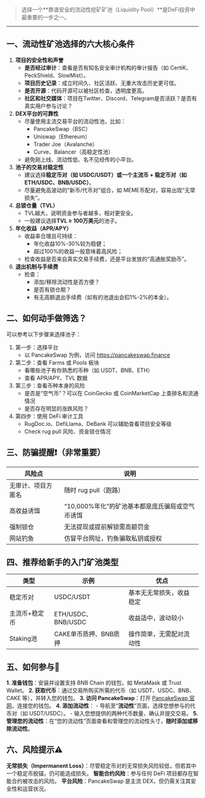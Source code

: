 > 选择一个**靠谱安全的流动性挖矿矿池（Liquidity Pool）**是DeFi投资中最重要的一步之一。
---
## 一、流动性矿池选择的六大核心条件
1. **项目的安全性和声誉**
   - **是否经过审计**：查看是否有知名安全审计机构的审计报告（如 CertiK、PeckShield、SlowMist）。
   - **项目历史记录**：成立时间久、社区活跃、无重大攻击历史更可信。
   - **是否开源**：代码开源可以被社区检查，透明度更高。
   - **社区和社交媒体**：项目在Twitter、Discord、Telegram是否活跃？是否有真实用户参与讨论？
2. **DEX平台的可靠性**
   - 尽量使用主流交易平台的流动性池，比如：
     - PancakeSwap（BSC）
     - Uniswap（Ethereum）
     - Trader Joe（Avalanche）
     - Curve、Balancer（高稳定性池）
   - 避免刚上线、流动性低、名不见经传的小平台。
3. **池子的交易对稳定性**
   - 建议选择**稳定币对（如 USDC/USDT）或一个主流币 + 稳定币对（如 ETH/USDC、BNB/USDC）**。
   - 尽量避免高波动的“新币/代币对”组合，如 MEME币配对，容易出现“无常损失”。
4. **总锁仓量（TVL）**
   - TVL越大，说明资金参与者越多，相对更安全。
   - 一般建议选择**TVL ≥ 100万美元**的池子。
5. **年化收益（APR/APY）**
   - 收益率合理且可持续：
     - 年化收益10%-30%较为稳健；
     - 超过100%的收益一般意味着高风险；
   - 检查收益是否来自真实交易手续费，还是平台发放的“高通胀奖励币”。
6. **退出机制与手续费**
   - 检查：
     - 添加/移除流动性是否方便？
     - 是否有锁仓期？
     - 有无高额退出手续费（如有的池退出会扣1%-2%的本金）。
## 二、如何动手做筛选？
可以参考以下步骤来选择池子：
1. 第一步：选择平台
   - 以 PancakeSwap 为例，访问 https://pancakeswap.finance
2. 第二步：查看 Farms 或 Pools 板块
   - 看哪些池子有你熟悉的币种（如 USDT、BNB、ETH）
   - 查看 APR/APY、TVL 数据
3. 第三步：查看币种本身的风险
   - 是否是“空气币”？可以在 CoinGecko 或 CoinMarketCap 上查排名和流通情况
   - 是否存在明显的涨跌风险？
4. 第四步：使用 DeFi 审计工具
   - RugDoc.io、DefiLlama、DeBank 可以辅助查看项目安全等级
   - Check rug pull 风险、资金锁仓情况
## 三、防骗提醒❗️（非常重要）
| 风险点             | 说明                                            |
| ------------------ | ----------------------------------------------- |
| 无审计、项目方匿名 | 随时 rug pull（跑路）                           |
| 高收益诱饵         | “10,000%年化”的矿池基本都是庞氏骗局或空气币诱饵 |
| 强制锁仓           | 无法提现或提前解锁需高额罚金                    |
| 网站钓鱼           | 仿冒平台网址，钓鱼骗取私钥或授权                |
## 四、推荐给新手的入门矿池类型
| 类型          | 示例                  | 优点                     |
| ------------- | --------------------- | ------------------------ |
| 稳定币对      | USDC/USDT             | 基本无无常损失，收益稳定 |
| 主流币+稳定币 | ETH/USDC、BNB/USDC    | 收益适中，波动较小       |
| Staking池     | CAKE单币质押、BNB质押 | 操作简单，无需配对流动性 |
## 五、如何参与🧭
**1. 准备钱包**：安装并设置支持 BNB Chain 的钱包，如 MetaMask 或 Trust Wallet。
**2. 获取代币**：通过交易所购买所需的代币（如 USDT、USDC、BNB、CAKE 等），并转入您的钱包。
**3. 访问 PancakeSwap**：打开 [PancakeSwap 官网](https://pancakeswap.finance/)，连接您的钱包。
**4. 添加流动性**：
    - 导航至“**流动性**”页面，选择您想参与的代币对（如 USDT/USDC）。
    - 输入您想提供的两种代币数量，确认并提交交易。
**5. 管理您的流动性**：在“您的流动性”页面查看和管理您的流动性头寸，**随时添加或移除流动性**。
## 六、风险提示⚠️
**无常损失（Impermanent Loss）**：尽管稳定币对的无常损失风险较低，但若其中一个稳定币脱锚，仍可能造成损失。
**智能合约风险**：参与任何 DeFi 项目都存在智能合约被攻击的风险。
**平台风险**：PancakeSwap 是主流 DEX，但仍需关注其安全性和运营状况。
